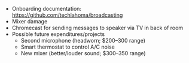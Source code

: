 * Onboarding documentation: https://github.com/techlahoma/broadcasting
* Mixer damage
* Chromecast for sending messages to speaker via TV in back of room
* Possible future expenditures/projects
  * Second microphone (headworn; $200–300 range)
  * Smart thermostat to control A/C noise
  * New mixer (better/louder sound; $300–350 range)